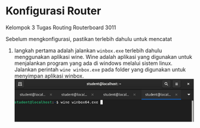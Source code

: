# Konfigurasi Router

Kelompok 3
Tugas Routing Routerboard 3011

Sebelum mengkonfigurasi, pastikan terlebih dahulu untuk mencatat

1. langkah pertama adalah jalankan `winbox.exe` terlebih dahulu menggunakan aplikasi wine. Wine adalah aplikasi yang digunakan untuk menjalankan program yang ada di windows melalui sistem linux. Jalankan perintah `wine winbox.exe` pada folder yang digunakan untuk menyimpan aplikasi winbox.
![Langkah 1](https://github.com/hanifnabila/Administrasi-Jaringan/blob/main/img/konfigruasi-router/1.jpeg)
